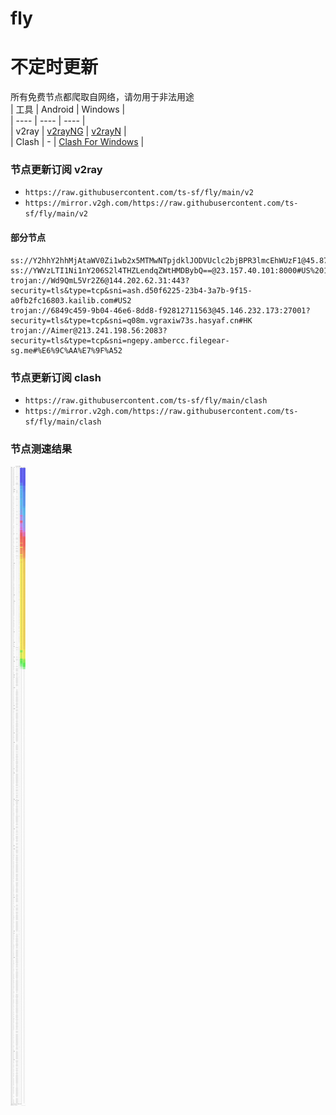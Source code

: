 # fly
# 不定时更新
所有免费节点都爬取自网络，请勿用于非法用途  
|  工具  | Android  | Windows  |  
|  ----  | ----   | ----  |  
| v2ray  | [v2rayNG](https://github.com/2dust/v2rayNG/releases) | [v2rayN](https://github.com/2dust/v2rayN/releases) |  
| Clash  | - | [Clash For Windows](https://github.com/2dust/clashN/releases) | 
  
### 节点更新订阅  v2ray
- `https://raw.githubusercontent.com/ts-sf/fly/main/v2`  
- `https://mirror.v2gh.com/https://raw.githubusercontent.com/ts-sf/fly/main/v2`  

#### 部分节点  
``` 
ss://Y2hhY2hhMjAtaWV0Zi1wb2x5MTMwNTpjdklJODVUclc2bjBPR3lmcEhWUzF1@45.87.175.166:8080#%E6%9C%AA%E7%9F%A5%2022.2MB%2Fs
ss://YWVzLTI1Ni1nY206S2l4THZLendqZWtHMDBybQ==@23.157.40.101:8000#US%201.9MB%2Fs
trojan://Wd9QmL5Vr2Z6@144.202.62.31:443?security=tls&type=tcp&sni=ash.d50f6225-23b4-3a7b-9f15-a0fb2fc16803.kailib.com#US2
trojan://6849c459-9b04-46e6-8dd8-f92812711563@45.146.232.173:27001?security=tls&type=tcp&sni=q08m.vgraxiw73s.hasyaf.cn#HK
trojan://Aimer@213.241.198.56:2083?security=tls&type=tcp&sni=ngepy.ambercc.filegear-sg.me#%E6%9C%AA%E7%9F%A52
```
### 节点更新订阅  clash
- `https://raw.githubusercontent.com/ts-sf/fly/main/clash`  
- `https://mirror.v2gh.com/https://raw.githubusercontent.com/ts-sf/fly/main/clash`  

### 节点测速结果
![image](traffic.png)
